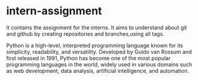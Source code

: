 # intern-assignment
It contains the assignment for the interns.
It aims to understand about git and github by creating repositories and branches,using all tags.

Python is a high-level, interpreted programming language known for its simplicity, readability, and versatility. Developed by Guido van Rossum and first released in 1991, Python has become one of the most popular programming languages in the world, widely used in various domains such as web development, data analysis, artificial intelligence, and automation.

